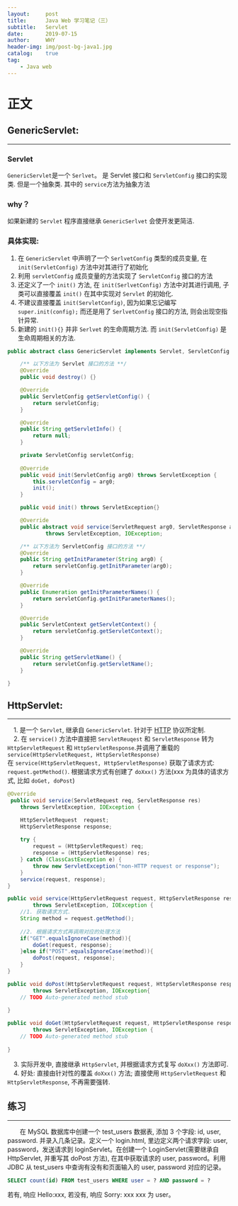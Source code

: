 ```yaml
---
layout:     post
title:      Java Web 学习笔记（三）
subtitle:   Servlet
date:       2019-07-15
author:     WHY
header-img: img/post-bg-java1.jpg
catalog:    true
tag:
    - Java web
---
```


# 正文

## GenericServlet:
---

### Servlet
```GenericServlet```是一个 ```Serlvet```。 是 Servlet 接口和 ```ServletConfig``` 接口的实现类. 但是一个抽象类. 其中的 ```service```方法为抽象方法

### why？
如果新建的 ```Servlet``` 程序直接继承 ```GenericSerlvet``` 会使开发更简洁.

### 具体实现:

1. 在 ```GenericServlet``` 中声明了一个 ```SerlvetConfig``` 类型的成员变量, 在 ```init(ServletConfig)``` 方法中对其进行了初始化 
2. 利用 ```servletConfig``` 成员变量的方法实现了 ```ServletConfig``` 接口的方法
3. 还定义了一个 ```init()``` 方法, 在 ```init(SerlvetConfig)``` 方法中对其进行调用, 子类可以直接覆盖 ```init()``` 在其中实现对 ```Servlet``` 的初始化. 
4. 不建议直接覆盖 ```init(ServletConfig)```, 因为如果忘记编写 ```super.init(config);``` 而还是用了 ```SerlvetConfig``` 接口的方法,
则会出现空指针异常. 
5. 新建的 ```init(){}``` 并非 ```Serlvet``` 的生命周期方法. 而 ```init(ServletConfig)``` 是生命周期相关的方法. 

```java
public abstract class GenericServlet implements Servlet, ServletConfig {

	/** 以下方法为 Servlet 接口的方法 **/
	@Override
	public void destroy() {}

	@Override
	public ServletConfig getServletConfig() {
		return servletConfig;
	}

	@Override
	public String getServletInfo() {
		return null;
	}

	private ServletConfig servletConfig;
	
	@Override
	public void init(ServletConfig arg0) throws ServletException {
		this.servletConfig = arg0;
		init();
	}

	public void init() throws ServletException{}

	@Override
	public abstract void service(ServletRequest arg0, ServletResponse arg1)
			throws ServletException, IOException;

	/** 以下方法为 ServletConfig 接口的方法 **/
	@Override
	public String getInitParameter(String arg0) {
		return servletConfig.getInitParameter(arg0);
	}

	@Override
	public Enumeration getInitParameterNames() {
		return servletConfig.getInitParameterNames();
	}

	@Override
	public ServletContext getServletContext() {
		return servletConfig.getServletContext();
	}

	@Override
	public String getServletName() {
		return servletConfig.getServletName();
	}

}
```

## HttpServlet:
---
&emsp;1. 是一个 ```Servlet```, 继承自 ```GenericServlet```. 针对于 [HTTP](https://developer.mozilla.org/zh-CN/docs/Web/HTTP) 协议所定制. <br>
&emsp;2. 在 ```service()``` 方法中直接把 ```ServletReuqest``` 和  ```ServletResponse``` 转为 ```HttpServletRequest``` 和 ```HttpServletResponse```.并调用了重载的 ```service(HttpServletRequest, HttpServletResponse)```<br>
在 ```service(HttpServletRequest, HttpServletResponse)``` 获取了请求方式: ```request.getMethod()```. 根据请求方式有创建了
```doXxx()``` 方法(xxx 为具体的请求方式, 比如 ```doGet, doPost```)

```java
@Override
 public void service(ServletRequest req, ServletResponse res)
    throws ServletException, IOException {

    HttpServletRequest  request;
    HttpServletResponse response;
    
    try {
        request = (HttpServletRequest) req;
        response = (HttpServletResponse) res;
    } catch (ClassCastException e) {
        throw new ServletException("non-HTTP request or response");
    }
    service(request, response);
}

public void service(HttpServletRequest request, HttpServletResponse response)
		throws ServletException, IOException {
	//1. 获取请求方式.
	String method = request.getMethod();
	
	//2. 根据请求方式再调用对应的处理方法
	if("GET".equalsIgnoreCase(method)){
		doGet(request, response);
	}else if("POST".equalsIgnoreCase(method)){
		doPost(request, response);
	}
}

public void doPost(HttpServletRequest request, HttpServletResponse response) 
		throws ServletException, IOException{
	// TODO Auto-generated method stub
	
}

public void doGet(HttpServletRequest request, HttpServletResponse response) 
		throws ServletException, IOException {
	// TODO Auto-generated method stub
	
}
```
&emsp;3. 实际开发中, 直接继承 ```HttpServlet```, 并根据请求方式复写 ```doXxx()``` 方法即可. <br>
&emsp;4. 好处: 直接由针对性的覆盖 ```doXxx()``` 方法; 直接使用 ```HttpServletRequest``` 和  ```HttpServletResponse```, 不再需要强转. 

## 练习
---
&emsp;&emsp;在 MySQL 数据库中创建一个 test_users 数据表, 添加 3 个字段: id, user, password. 并录入几条记录。定义一个 login.html, 里边定义两个请求字段: user, password，发送请求到 loginServlet。在创建一个 LoginServlet(需要继承自 HttpServlet, 并重写其 doPost 方法), 在其中获取请求的 user, password。利用 JDBC 从 test_users 中查询有没有和页面输入的 user, password 对应的记录。
```sql
SELECT count(id) FROM test_users WHERE user = ? AND password = ?
```
若有, 响应 Hello:xxx, 若没有, 响应 Sorry: xxx  xxx 为 user。